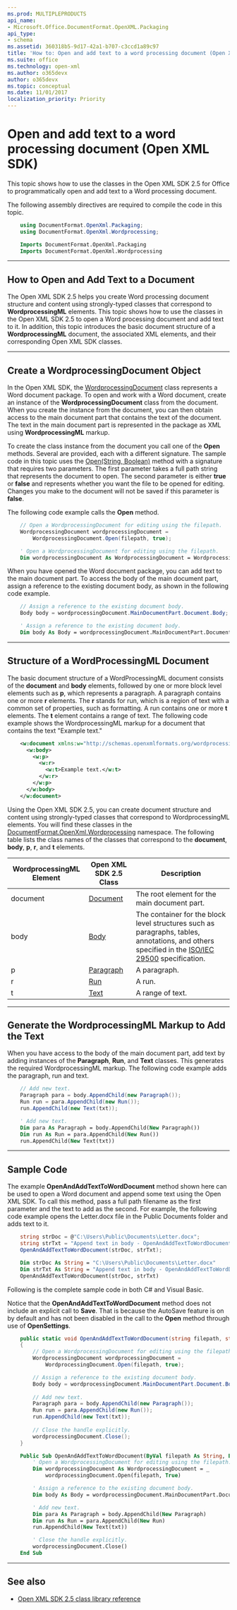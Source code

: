 ```yaml
---
ms.prod: MULTIPLEPRODUCTS
api_name:
- Microsoft.Office.DocumentFormat.OpenXML.Packaging
api_type:
- schema
ms.assetid: 360318b5-9d17-42a1-b707-c3ccd1a89c97
title: 'How to: Open and add text to a word processing document (Open XML SDK)'
ms.suite: office
ms.technology: open-xml
ms.author: o365devx
author: o365devx
ms.topic: conceptual
ms.date: 11/01/2017
localization_priority: Priority
---
```

# Open and add text to a word processing document (Open XML SDK)

This topic shows how to use the classes in the Open XML SDK 2.5 for
Office to programmatically open and add text to a Word processing
document.

The following assembly directives are required to compile the code in
this topic.

```csharp
    using DocumentFormat.OpenXml.Packaging;
    using DocumentFormat.OpenXml.Wordprocessing;
```

```vb
    Imports DocumentFormat.OpenXml.Packaging
    Imports DocumentFormat.OpenXml.Wordprocessing
```

--------------------------------------------------------------------------------
## How to Open and Add Text to a Document
The Open XML SDK 2.5 helps you create Word processing document structure
and content using strongly-typed classes that correspond to **WordprocessingML** elements. This topic shows how
to use the classes in the Open XML SDK 2.5 to open a Word processing
document and add text to it. In addition, this topic introduces the
basic document structure of a **WordprocessingML** document, the associated XML
elements, and their corresponding Open XML SDK classes.


--------------------------------------------------------------------------------
## Create a WordprocessingDocument Object
In the Open XML SDK, the [WordprocessingDocument](https://msdn.microsoft.com/en-us/library/office/documentformat.openxml.packaging.wordprocessingdocument.aspx) class represents a
Word document package. To open and work with a Word document, create an
instance of the **WordprocessingDocument**
class from the document. When you create the instance from the document,
you can then obtain access to the main document part that contains the
text of the document. The text in the main document part is represented
in the package as XML using **WordprocessingML** markup.

To create the class instance from the document you call one of the **Open** methods. Several are provided, each with a
different signature. The sample code in this topic uses the [Open(String, Boolean)](https://msdn.microsoft.com/en-us/library/office/cc562234.aspx) method with a
signature that requires two parameters. The first parameter takes a full
path string that represents the document to open. The second parameter
is either **true** or **false** and represents whether you want the file to
be opened for editing. Changes you make to the document will not be
saved if this parameter is **false**.

The following code example calls the **Open**
method.

```csharp
    // Open a WordprocessingDocument for editing using the filepath.
    WordprocessingDocument wordprocessingDocument = 
        WordprocessingDocument.Open(filepath, true);
```

```vb
    ' Open a WordprocessingDocument for editing using the filepath.
    Dim wordprocessingDocument As WordprocessingDocument = WordprocessingDocument.Open(filepath, True)
```

When you have opened the Word document package, you can add text to the
main document part. To access the body of the main document part, assign
a reference to the existing document body, as shown in the following
code example.

```csharp
    // Assign a reference to the existing document body.
    Body body = wordprocessingDocument.MainDocumentPart.Document.Body;
```

```vb
    ' Assign a reference to the existing document body.
    Dim body As Body = wordprocessingDocument.MainDocumentPart.Document.Body
```

--------------------------------------------------------------------------------
## Structure of a WordProcessingML Document
The basic document structure of a WordProcessingML document consists of
the **document** and **body** elements, followed by one or more block
level elements such as **p**, which represents
a paragraph. A paragraph contains one or more **r** elements. The **r**
stands for run, which is a region of text with a common set of
properties, such as formatting. A run contains one or more **t** elements. The **t**
element contains a range of text. The following code example shows the
WordprocessingML markup for a document that contains the text "Example
text."

```xml
    <w:document xmlns:w="http://schemas.openxmlformats.org/wordprocessingml/2006/main">
      <w:body>
        <w:p>
          <w:r>
            <w:t>Example text.</w:t>
          </w:r>
        </w:p>
      </w:body>
    </w:document>
```

Using the Open XML SDK 2.5, you can create document structure and
content using strongly-typed classes that correspond to WordprocessingML
elements. You will find these classes in the [DocumentFormat.OpenXml.Wordprocessing](https://msdn.microsoft.com/en-us/library/office/documentformat.openxml.wordprocessing.aspx)
namespace. The following table lists the class names of the classes that
correspond to the **document**, **body**, **p**, **r**, and **t** elements.

| WordprocessingML Element | Open XML SDK 2.5 Class | Description |
|---|---|---|
| document | [Document](https://msdn.microsoft.com/en-us/library/office/documentformat.openxml.wordprocessing.document.aspx) | The root element for the main document part. |
| body | [Body](https://msdn.microsoft.com/en-us/library/office/documentformat.openxml.wordprocessing.body.aspx) | The container for the block level structures such as paragraphs, tables, annotations, and others specified in the [ISO/IEC 29500](https://www.iso.org/standard/71691.html) specification. |
| p | [Paragraph](https://msdn.microsoft.com/en-us/library/office/documentformat.openxml.wordprocessing.paragraph.aspx) | A paragraph. |
| r | [Run](https://msdn.microsoft.com/en-us/library/office/documentformat.openxml.wordprocessing.run.aspx) | A run. |
| t | [Text](https://msdn.microsoft.com/en-us/library/office/documentformat.openxml.wordprocessing.text.aspx) | A range of text. |


--------------------------------------------------------------------------------
## Generate the WordprocessingML Markup to Add the Text
When you have access to the body of the main document part, add text by
adding instances of the **Paragraph**, **Run**, and **Text**
classes. This generates the required WordprocessingML markup. The
following code example adds the paragraph, run and text.

```csharp
    // Add new text.
    Paragraph para = body.AppendChild(new Paragraph());
    Run run = para.AppendChild(new Run());
    run.AppendChild(new Text(txt));
```

```vb
    ' Add new text.
    Dim para As Paragraph = body.AppendChild(New Paragraph())
    Dim run As Run = para.AppendChild(New Run())
    run.AppendChild(New Text(txt))
```

--------------------------------------------------------------------------------
## Sample Code
The example **OpenAndAddTextToWordDocument**
method shown here can be used to open a Word document and append some
text using the Open XML SDK. To call this method, pass a full path
filename as the first parameter and the text to add as the second. For
example, the following code example opens the Letter.docx file in the
Public Documents folder and adds text to it.

```csharp
    string strDoc = @"C:\Users\Public\Documents\Letter.docx";
    string strTxt = "Append text in body - OpenAndAddTextToWordDocument";
    OpenAndAddTextToWordDocument(strDoc, strTxt);
```

```vb
    Dim strDoc As String = "C:\Users\Public\Documents\Letter.docx"
    Dim strTxt As String = "Append text in body - OpenAndAddTextToWordDocument"
    OpenAndAddTextToWordDocument(strDoc, strTxt)
```

Following is the complete sample code in both C\# and Visual Basic.

Notice that the **OpenAndAddTextToWordDocument** method does not
include an explicit call to **Save**. That is
because the AutoSave feature is on by default and has not been disabled
in the call to the **Open** method through use
of **OpenSettings**.

```csharp
    public static void OpenAndAddTextToWordDocument(string filepath, string txt)
    {   
        // Open a WordprocessingDocument for editing using the filepath.
        WordprocessingDocument wordprocessingDocument = 
            WordprocessingDocument.Open(filepath, true);

        // Assign a reference to the existing document body.
        Body body = wordprocessingDocument.MainDocumentPart.Document.Body;
        
        // Add new text.
        Paragraph para = body.AppendChild(new Paragraph());
        Run run = para.AppendChild(new Run());
        run.AppendChild(new Text(txt));
        
        // Close the handle explicitly.
        wordprocessingDocument.Close();
    }
```

```vb
    Public Sub OpenAndAddTextToWordDocument(ByVal filepath As String, ByVal txt As String)
        ' Open a WordprocessingDocument for editing using the filepath.
        Dim wordprocessingDocument As WordprocessingDocument = _
            wordprocessingDocument.Open(filepath, True)

        ' Assign a reference to the existing document body. 
        Dim body As Body = wordprocessingDocument.MainDocumentPart.Document.Body

        ' Add new text.
        Dim para As Paragraph = body.AppendChild(New Paragraph)
        Dim run As Run = para.AppendChild(New Run)
        run.AppendChild(New Text(txt))

        ' Close the handle explicitly.
        wordprocessingDocument.Close()
    End Sub
```

--------------------------------------------------------------------------------
## See also


- [Open XML SDK 2.5 class library reference](https://docs.microsoft.com/office/open-xml/open-xml-sdk)
